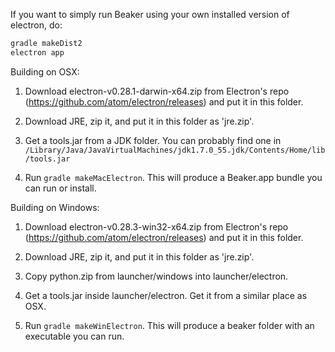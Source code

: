 <!--
    Copyright 2015 TWO SIGMA OPEN SOURCE, LLC

    Licensed under the Apache License, Version 2.0 (the "License");
    you may not use this file except in compliance with the License.
    You may obtain a copy of the License at

           http://www.apache.org/licenses/LICENSE-2.0

    Unless required by applicable law or agreed to in writing, software
    distributed under the License is distributed on an "AS IS" BASIS,
    WITHOUT WARRANTIES OR CONDITIONS OF ANY KIND, either express or implied.
    See the License for the specific language governing permissions and
    limitations under the License.
-->

If you want to simply run Beaker using your own installed version of electron, do:

```sh
gradle makeDist2
electron app
```

Building on OSX:

1. Download electron-v0.28.1-darwin-x64.zip from Electron's repo (https://github.com/atom/electron/releases) and put it in this folder.

2. Download JRE, zip it, and put it in this folder as 'jre.zip'.

3. Get a tools.jar from a JDK folder. You can probably find one in `/Library/Java/JavaVirtualMachines/jdk1.7.0_55.jdk/Contents/Home/lib/tools.jar`

4. Run `gradle makeMacElectron`. This will produce a Beaker.app bundle you
can run or install.

Building on Windows:

1. Download electron-v0.28.3-win32-x64.zip from Electron's repo (https://github.com/atom/electron/releases) and put it in this folder.

2. Download JRE, zip it, and put it in this folder as 'jre.zip'.

3. Copy python.zip from launcher/windows into launcher/electron.

4. Get a tools.jar inside launcher/electron. Get it from a similar place as OSX.

5. Run `gradle makeWinElectron`. This will produce a beaker folder with an executable you can run.